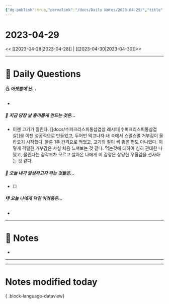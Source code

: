 ```yaml
---
{"dg-publish":true,"permalink":"/docs/Daily Notes/2023-04-29/","title":"2023-04-29","tags":[" DailyNote "]}
---
```



# 2023-04-29

<< [[2023-04-28\|2023-04-28]] | [[2023-04-30\|2023-04-30]]>>

---

# 📅 Daily Questions

##### 🌜 어젯밤에 난...

- 

##### 🙌 지금 당장 날 흥미롭게 만드는 것은...

- 이젠 고기가 질린다. [[docs/수퍼크리스피통삽겹살 레시피\|수퍼크리스피통삼겹살]]을 이젠 성공적으로 만들었고, 두어번 먹고나자 내 속에서 스멀스멀 거부감이 올라오기 시작했다. 물론 1주 간격으로 먹었고, 고기의 질이 썩 좋은 편도 아니었다. 이렇게 격렬한 거부감은 사실 처음 느껴보는 것 같다. 먹는것에 대하여 심히 관대한 나였고, 물린다는 감각조차 모르고 살아온 나에게 이 감정은 상당한 우울감을 선사하는 것 같다. 

##### 🚀 오늘 내가 달성하고자 하는 것들은...

- [ ] 

##### 👎 오늘 나에게 닥친 어려움은...

- 

---

# 📝 Notes

- 

___



---

# Notes modified today


{ .block-language-dataview}
